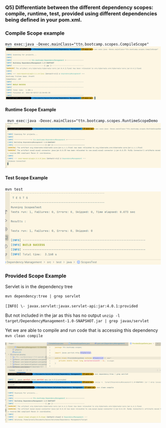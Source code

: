 ### Q5) Differentiate between the different dependency scopes: compile, runtime, test, provided using different dependencies being defined in your pom.xml.
### Compile Scope example
` mvn exec:java -Dexec.mainClass="ttn.bootcamp.scopes.CompileScope"
`
![CompileScopeOutput.png](CompileScopeOutput.png)

#### Runtime Scope Example
` mvn exec:java -Dexec.mainClass="ttn.bootcamp.scopes.RuntimeScopeDemo`
![RuntimeScopeOutput.png](RuntimeScopeOutput.png)


#### Test Scope Example
`mvn test`
![TestScopeOutput.png](TestScopeOutput.png)

### Provided Scope Example

Servlet is in the dependency tree
``` 
mvn dependency:tree | grep servlet

[INFO] \- javax.servlet:javax.servlet-api:jar:4.0.1:provided
```

But not included in the jar as this has no output
`unzip -l  target/DependencyManagement-1.0-SNAPSHOT.jar | grep javax/servlet
`

Yet we are able to compile and run code that is accessing this dependency
`mvn clean compile`

![ProvidedScopeDemo.png](ProvidedScopeDemo.png)